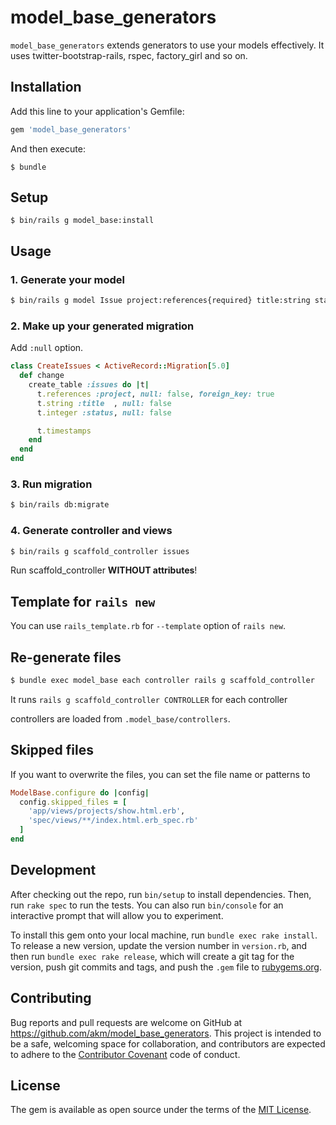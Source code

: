 # model_base_generators

`model_base_generators` extends generators to use your models effectively.
It uses twitter-bootstrap-rails, rspec, factory_girl and so on.


## Installation

Add this line to your application's Gemfile:

```ruby
gem 'model_base_generators'
```

And then execute:

    $ bundle

## Setup

    $ bin/rails g model_base:install

## Usage

### 1. Generate your model

```bash
$ bin/rails g model Issue project:references{required} title:string status:integer
```

### 2. Make up your generated migration

Add `:null` option.

```ruby
class CreateIssues < ActiveRecord::Migration[5.0]
  def change
    create_table :issues do |t|
      t.references :project, null: false, foreign_key: true
      t.string :title  , null: false
      t.integer :status, null: false

      t.timestamps
    end
  end
end
```

### 3. Run migration

```bash
$ bin/rails db:migrate
```

### 4. Generate controller and views

```bash
$ bin/rails g scaffold_controller issues
```

Run scaffold_controller **WITHOUT attributes**!

## Template for `rails new`

You can use `rails_template.rb` for `--template` option of `rails new`.

## Re-generate files

```bash
$ bundle exec model_base each controller rails g scaffold_controller
```

It runs `rails g scaffold_controller CONTROLLER` for each controller

controllers are loaded from `.model_base/controllers`.

## Skipped files

If you want to overwrite the files, you can set the file name or patterns
to

```ruby
ModelBase.configure do |config|
  config.skipped_files = [
    'app/views/projects/show.html.erb',
    'spec/views/**/index.html.erb_spec.rb'
  ]
end
```

## Development

After checking out the repo, run `bin/setup` to install dependencies. Then, run `rake spec` to run the tests. You can also run `bin/console` for an interactive prompt that will allow you to experiment.

To install this gem onto your local machine, run `bundle exec rake install`. To release a new version, update the version number in `version.rb`, and then run `bundle exec rake release`, which will create a git tag for the version, push git commits and tags, and push the `.gem` file to [rubygems.org](https://rubygems.org).

## Contributing

Bug reports and pull requests are welcome on GitHub at https://github.com/akm/model_base_generators. This project is intended to be a safe, welcoming space for collaboration, and contributors are expected to adhere to the [Contributor Covenant](http://contributor-covenant.org) code of conduct.


## License

The gem is available as open source under the terms of the [MIT License](http://opensource.org/licenses/MIT).

